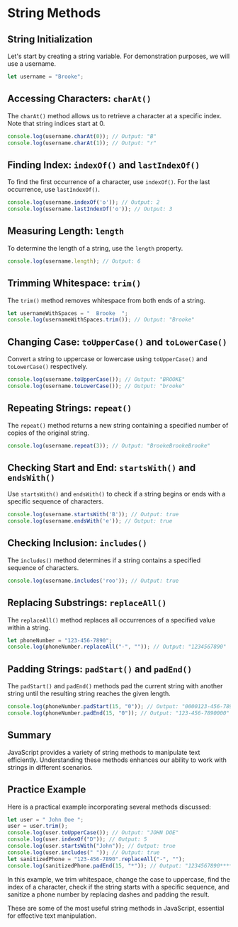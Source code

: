 # String Methods


## String Initialization

Let's start by creating a string variable. For demonstration purposes, we will use a username.

```javascript
let username = "Brooke";
```

## Accessing Characters: `charAt()`

The `charAt()` method allows us to retrieve a character at a specific index. Note that string indices start at 0.

```javascript
console.log(username.charAt(0)); // Output: "B"
console.log(username.charAt(1)); // Output: "r"
```

## Finding Index: `indexOf()` and `lastIndexOf()`

To find the first occurrence of a character, use `indexOf()`. For the last occurrence, use `lastIndexOf()`.

```javascript
console.log(username.indexOf('o')); // Output: 2
console.log(username.lastIndexOf('o')); // Output: 3
```

## Measuring Length: `length`

To determine the length of a string, use the `length` property.

```javascript
console.log(username.length); // Output: 6
```

## Trimming Whitespace: `trim()`

The `trim()` method removes whitespace from both ends of a string.

```javascript
let usernameWithSpaces = "  Brooke  ";
console.log(usernameWithSpaces.trim()); // Output: "Brooke"
```

## Changing Case: `toUpperCase()` and `toLowerCase()`

Convert a string to uppercase or lowercase using `toUpperCase()` and `toLowerCase()` respectively.

```javascript
console.log(username.toUpperCase()); // Output: "BROOKE"
console.log(username.toLowerCase()); // Output: "brooke"
```

## Repeating Strings: `repeat()`

The `repeat()` method returns a new string containing a specified number of copies of the original string.

```javascript
console.log(username.repeat(3)); // Output: "BrookeBrookeBrooke"
```

## Checking Start and End: `startsWith()` and `endsWith()`

Use `startsWith()` and `endsWith()` to check if a string begins or ends with a specific sequence of characters.

```javascript
console.log(username.startsWith('B')); // Output: true
console.log(username.endsWith('e')); // Output: true
```

## Checking Inclusion: `includes()`

The `includes()` method determines if a string contains a specified sequence of characters.

```javascript
console.log(username.includes('roo')); // Output: true
```

## Replacing Substrings: `replaceAll()`

The `replaceAll()` method replaces all occurrences of a specified value within a string.

```javascript
let phoneNumber = "123-456-7890";
console.log(phoneNumber.replaceAll("-", "")); // Output: "1234567890"
```

## Padding Strings: `padStart()` and `padEnd()`

The `padStart()` and `padEnd()` methods pad the current string with another string until the resulting string reaches the given length.

```javascript
console.log(phoneNumber.padStart(15, "0")); // Output: "0000123-456-7890"
console.log(phoneNumber.padEnd(15, "0")); // Output: "123-456-7890000"
```

## Summary

JavaScript provides a variety of string methods to manipulate text efficiently. Understanding these methods enhances our ability to work with strings in different scenarios.

## Practice Example

Here is a practical example incorporating several methods discussed:

```javascript
let user = " John Doe ";
user = user.trim();
console.log(user.toUpperCase()); // Output: "JOHN DOE"
console.log(user.indexOf("D")); // Output: 5
console.log(user.startsWith("John")); // Output: true
console.log(user.includes(" ")); // Output: true
let sanitizedPhone = "123-456-7890".replaceAll("-", "");
console.log(sanitizedPhone.padEnd(15, "*")); // Output: "1234567890*****"
```

In this example, we trim whitespace, change the case to uppercase, find the index of a character, check if the string starts with a specific sequence, and sanitize a phone number by replacing dashes and padding the result.

These are some of the most useful string methods in JavaScript, essential for effective text manipulation.